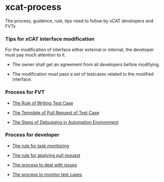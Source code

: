 # xcat-process
The process, guidence, rule, tips need to follow by xCAT developers and FVTs

### Tips for xCAT interface modification

For the modification of interface either external or internal, the developer must pay much attention to it.

* The owner shall get an agreement from all developers before modifying.

* The modification must pass a set of testcases related to the modified interface.

### Process for FVT

* [The Rule of Writing Test Case](https://github.com/xcat2/xcat-process/blob/master/basic-process/The%20Rule%20of%20Writing%20Test%20Case.rst)

* [The Template of Pull Request of Test Case](https://github.com/xcat2/xcat-process/blob/master/basic-process/The%20Template%20of%20Pull%20Request%20of%20Test%20Case.rst)

* [The Steps of Debugging in Automation Environment](https://github.com/xcat2/xcat-process/blob/master/basic-process/The%20Steps%20of%20Debugging%20in%20Automation%20Environment.rst)

### Process for developer

* [The rule for task monitoring](https://github.com/xcat2/xcat-process/blob/master/basic-process/The%20rule%20for%20task%20monitoring.md)
    
* [The rule for applying pull request](https://github.com/xcat2/xcat-process/blob/master/basic-process/The%20rule%20to%20apply%20pull%20request.md)
    
* [The process to deal with issues](https://github.com/xcat2/xcat-process/blob/master/basic-process/The%20process%20to%20deal%20with%20issues.md)
    
* [The process to monitor test cases](https://github.com/xcat2/xcat-process/blob/master/basic-process/The%20process%20to%20monitor%20test%20cases.md)
    
